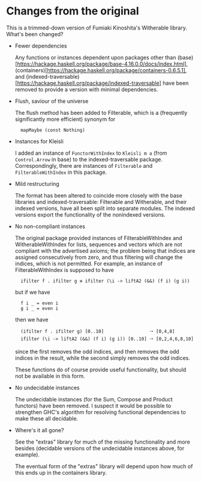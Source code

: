 Changes from the original
=========================

This is a trimmed-down version of Fumiaki Kinoshita's Witherable
library. What's been changed?

* Fewer dependencies

  Any functions or instances dependent upon packages other than
  (base)[https://hackage.haskell.org/package/base-4.16.0.0/docs/index.html],
  (containers)[https://hackage.haskell.org/package/containers-0.6.5.1], and
  (indexed-traversable)[https://hackage.haskell.org/package/indexed-traversable]
  have been removed to provide a version with minimal dependencies.

* Flush, saviour of the universe

  The flush method has been added to Filterable, which is a
  (frequently significantly more efficient) synonym for

        mapMaybe (const Nothing)

* Instances for Kleisli

  I added an instance of `FunctorWithIndex` to `Kleisli m a` (from
  `Control.Arrow` in base) to the indexed-traversable
  package. Correspondingly, there are instances of `Filterable` and
  `FilterableWithIndex` in this package.

* Mild restructuring

  The format has been altered to coincide more closely with the base
  libraries and indexed-traversable: Filterable and Witherable, and
  their indexed versions, have all been split into separate
  modules. The indexed versions export the functionality of the
  nonindexed versions.

* No non-compliant instances

  The original package provided instances of FilterableWithIndex and
  WitherableWithIndex for lists, sequences and vectors which are not
  compliant with the advertised axioms; the problem being that indices
  are assigned consecutively from zero, and thus filtering will change
  the indices, which is not permitted. For example, an instance of
  FilterableWithIndex is supposed to have

        ifilter f . ifilter g ≡ ifilter (\i -> liftA2 (&&) (f i) (g i))

  but if we have

        f i _ = even i
        g i _ = even i

  then we have

        (ifilter f . ifilter g) [0..10]                 🠒 [0,4,8]
		ifilter (\i -> liftA2 (&&) (f i) (g i)) [0..10] 🠒 [0,2,4,6,8,10]

  since the first removes the odd indices, and then removes the odd
  indices in the result, while the second simply removes the odd
  indices.

  These functions do of course provide useful functionality, but
  should not be available in this form.

* No undecidable instances

  The undecidable instances (for the Sum, Compose and Product
  functors) have been removed. I suspect it would be possible to
  strengthen GHC's algorithm for resolving functional dependencies to
  make these all decidable.

* Where's it all gone?

  See the "extras" library for much of the missing functionality and
  more besides (decidable versions of the undecidable instances above,
  for example).

  The eventual form of the "extras" library will depend upon how much
  of this ends up in the containers library.
